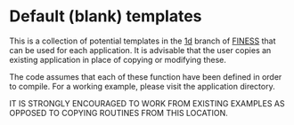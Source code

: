 # Default (blank) templates

This is a collection of potential templates in the [1d](../README.md) branch
of [FINESS](../../../README.md) that can be used for each application.  It is
advisable that the user copies an existing application in place of copying or
modifying these.

The code assumes that each of these function have been defined in order to
compile.  For a working example, please visit the application directory.

IT IS STRONGLY ENCOURAGED TO WORK FROM EXISTING EXAMPLES AS OPPOSED TO COPYING
ROUTINES FROM THIS LOCATION.
